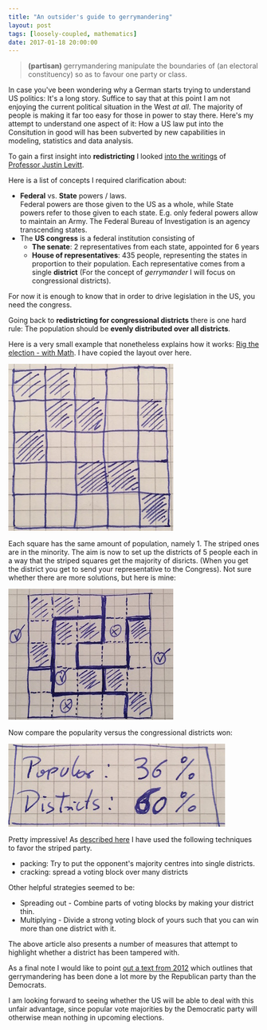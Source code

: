 ```yaml
---
title: "An outsider's guide to gerrymandering"
layout: post
tags: [loosely-coupled, mathematics]
date: 2017-01-18 20:00:00
---
```


> **(partisan)** gerrymandering
> manipulate the boundaries of 
> (an electoral constituency) so as to favour one party or class.

In case you've been wondering why a German starts trying to understand
US politics: It's a long story. Suffice to say that at this point I am 
not enjoying the current political situation in the West _at all_. The majority
of people is making it far too easy for those in power to stay there. 
Here's my attempt to understand one aspect of it: How a US law put into 
the Consitution in good will has been subverted by new capabilities in modeling,
statistics and data analysis.

To gain a first insight into **redistricting** I looked [into the writings][1] of
[Professor Justin Levitt][2].

Here is a list of concepts I required clarification about:

* **Federal** vs. **State** powers / laws.<br/>
  Federal powers are those given to the US as a whole, while State powers refer to those
  given to each state. E.g. only federal powers allow to maintain an Army. The Federal Bureau
  of Investigation is an agency transcending states.
* The **US congress** is a federal institution consisting of
  * **The senate**: 2 representatives from each state, appointed for 6 years
  * **House of representatives**: 435 people, representing the states in proportion to their
    population. Each representative comes from a single **district** (For the concept of _gerrymander_ I will focus on 
    congressional districts).

For now it is enough to know that in order to drive legislation in the US, you need the congress.

Going back to **redistricting for congressional districts** there is one hard rule: 
The population should be **evenly distributed over all districts**.

Here is a very small example that nonetheless explains how it works: 
[Rig the election - with Math][3]. I have copied the layout over here.

![](/assets/gerrymander_setup.jpg)

Each square has the same amount of population, namely 1. 
The striped ones are in the minority. The aim is now to set up the districts 
of 5 people each in a way that the striped squares get the majority of disricts.
(When you get the district you get to send your representative to the Congress).
Not sure whether there are more solutions, but here is mine:

![](/assets/gerrymander_solution.jpg)

Now compare the popularity versus the congressional districts won:

![](/assets/gerrymander_result.jpg)

Pretty impressive! As [described here][4] I have used the following techniques 
to favor the striped party.

* packing: Try to put the opponent's majority centres into single districts.
* cracking: spread a voting block over many districts

Other helpful strategies seemed to be:

* Spreading out - Combine parts of voting blocks by making your district thin.
* Multiplying - Divide a strong voting block of yours such that you can win
more than one district with it.

The above article also presents a number of measures that attempt to highlight
whether a district has been tampered with.

As a final note I would like to point [out a text from 2012][5] which outlines that
gerrymandering has been done a lot more by the Republican party than the 
Democrats.

I am looking forward to seeing whether the US will be able to deal 
with this unfair advantage, since popular vote majorities by the Democratic party
will otherwise mean nothing in upcoming elections.

[1]: http://redistricting.lls.edu/where.php
[2]: https://en.wikipedia.org/wiki/Justin_Levitt
[3]: https://fivethirtyeight.com/features/rig-the-election-with-math/
[4]: http://www.ams.org/samplings/feature-column/fc-2014-08
[5]: http://election.princeton.edu/2012/12/30/gerrymanders-part-1-busting-the-both-sides-do-it-myth/
